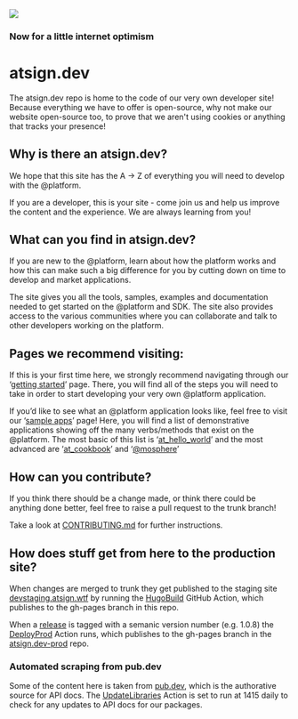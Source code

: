 <img src="https://atsign.dev/assets/img/@dev.png?sanitize=true">

### Now for a little internet optimism

# atsign.dev

The atsign.dev repo is home to the code of our very own developer site! Because everything we have to offer is open-source, why not make our website open-source too, to prove that we aren't using cookies or anything that tracks your presence! 

## Why is there an atsign.dev?

We hope that this site has the A -> Z of everything you will need to develop with the @platform.

If you are a developer, this is your site -  come join us and help us improve the content and the experience. We are always learning from you!

## What can you find in atsign.dev?

If you are new to the @platform, learn about how the platform works and how this can make such a big difference for you by cutting down on time to develop and market applications.

The site gives you all the tools, samples, examples and documentation needed to get started on the @platform and SDK. The site also provides access to the various communities where you can collaborate and talk to other developers working on the platform.

##  Pages we recommend visiting:

If this is your first time here, we strongly recommend navigating through our ‘[getting started](https://atsign.dev/docs/get-started/)’ page. There, you will find all of the steps you will need to take in order to start developing your very own @platform application. 

If you’d like to see what an @platform application looks like, feel free to visit our ‘[sample apps](https://atsign.dev/docs/sample-apps/)’ page! Here, you will find a list of demonstrative applications showing off the many verbs/methods that exist on the @platform. The most basic of this list is ‘[at_hello_world](https://github.com/atsign-foundation/at_demos/tree/master/at_hello_world)’ and the most advanced are ‘[at_cookbook](https://github.com/atsign-foundation/at_demos/tree/master/at_cookbook)’ and ‘[@mosphere](https://github.com/atsign-foundation/atmosphere)’

## How can you contribute?

If you think there should be a change made, or think there could be anything
done better, feel free to raise a pull request to the trunk branch!

Take a look at [CONTRIBUTING.md](CONTRIBUTING.md) for further instructions.

## How does stuff get from here to the production site?

When changes are merged to trunk they get published to the staging site [devstaging.atsign.wtf](https://devstaging.atsign.wtf/) by running the [HugoBuild](https://github.com/atsign-foundation/atsign.dev/blob/trunk/.github/workflows/HugoBuild.yml) GitHub Action, which publishes to the gh-pages branch in this repo.

When a [release](https://github.com/atsign-foundation/atsign.dev/releases) is tagged with a semanic version number (e.g. 1.0.8) the [DeployProd](https://github.com/atsign-foundation/atsign.dev/blob/trunk/.github/workflows/DeployProd.yml) Action runs, which publishes to the gh-pages branch in the [atsign.dev-prod](https://github.com/atsign-foundation/atsign.dev-prod) repo.

### Automated scraping from pub.dev

Some of the content here is taken from [pub.dev](https://pub.dev/publishers/atsign.org/packages), which is the authorative source for API docs. The [UpdateLibraries](https://github.com/atsign-foundation/atsign.dev/blob/trunk/.github/workflows/UpdateLibraries.yml) Action is set to run at 1415 daily to check for any updates to API docs for our packages.